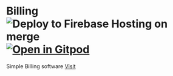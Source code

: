 # Billing ![Deploy to Firebase Hosting on merge](https://github.com/satheshsat/billing/workflows/Deploy%20to%20Firebase%20Hosting%20on%20merge/badge.svg) [![Open in Gitpod](https://gitpod.io/button/open-in-gitpod.svg)](https://gitpod.io/#https://github.com/satheshsat/billing)

Simple Billing software [Visit](https://satbilling.web.app/ "Billing")
